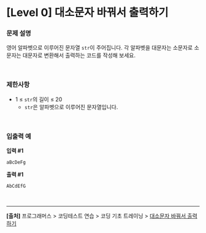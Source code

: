 # [Level 0] 대소문자 바꿔서 출력하기

### 문제 설명
영어 알파벳으로 이루어진 문자열 `str`이 주어집니다. 각 알파벳을 대문자는 소문자로 소문자는 대문자로 변환해서 출력하는 코드를 작성해 보세요.

<br>

### 제한사항
* 1 ≤ `str`의 길이 ≤ 20
    * `str`은 알파벳으로 이루어진 문자열입니다.

<br>

### 입출력 예
**입력 #1**
```
aBcDeFg
```

**출력 #1**
```
AbCdEfG
```

<br>

---
**[출처]** 프로그래머스 > 코딩테스트 연습 > 코딩 기초 트레이닝 > [대소문자 바꿔서 출력하기](https://school.programmers.co.kr/learn/courses/30/lessons/181949)